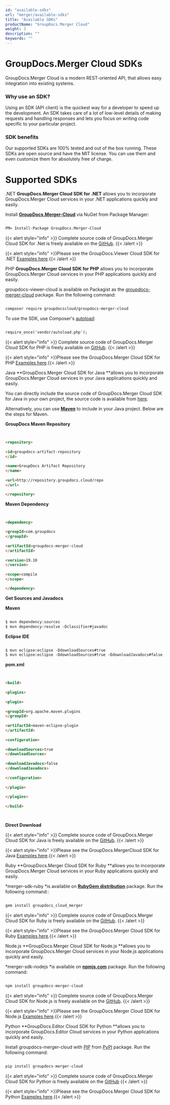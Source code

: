 ```yaml
---
id: "available-sdks"
url: "merger/available-sdks"
title: "Available SDKs"
productName: "GroupDocs.Merger Cloud"
weight: 3
description: ""
keywords: ""
---
```


 






# GroupDocs.Merger Cloud SDKs #

GroupDocs.Merger Cloud is a modern REST-oriented API, that allows easy integration into existing systems.

### Why use an SDK? ###

Using an SDK (API client) is the quickest way for a developer to speed up the development. An SDK takes care of a lot of low-level details of making requests and handling responses and lets you focus on writing code specific to your particular project.

### SDK benefits ###

Our supported SDKs are 100% tested and out of the box running. These SDKs are open source and have the MIT license. You can use them and even customize them for absolutely free of charge.

# Supported SDKs #


 .NET
**GroupDocs.Merger Cloud SDK for .NET** allows you to incorporate GroupDocs.Merger Cloud services in your .NET applications quickly and easily.

Install **[GroupDocs.Merger-Cloud](https://www.nuget.org/packages/GroupDocs.Merger-Cloud/)** via NuGet from Package Manager:

```html 

PM> Install-Package GroupDocs.Merger-Cloud


 ```

{{< alert style="info" >}}
Complete source code of GroupDocs.Merger Cloud SDK for .Net is freely available on the [GitHub](https://github.com/groupdocs-merger-cloud/groupdocs-merger-cloud-dotnet).
{{< /alert >}}

{{< alert style="info" >}}Please see the GroupDocs.Viewer Cloud SDK for .NET [Examples here](https://github.com/groupdocs-merger-cloud/groupdocs-merger-cloud-dotnet-samples/tree/master/Examples).{{< /alert >}}


 PHP
**GroupDocs.Merger Cloud SDK for PHP** allows you to incorporate GroupDocs.Merger Cloud services in your PHP applications quickly and easily.

groupdocs-viewer-cloud is available on Packagist as the [groupdocs-merger-cloud](https://packagist.org/packages/groupdocscloud/groupdocs-merger-cloud) package. Run the following command:

```html 

composer require groupdocscloud/groupdocs-merger-cloud

 ```

To use the SDK, use Composer's [autoload](https://getcomposer.org/doc/00-intro.md#autoloading):

```html 

require_once('vendor/autoload.php');

 ```

{{< alert style="info" >}}
Complete source code of GroupDocs.Merger Cloud SDK for PHP is freely available on [GitHub](https://github.com/groupdocs-merger-cloud/groupdocs-merger-cloud-php).
{{< /alert >}}

{{< alert style="info" >}}Please see the GroupDocs.Merger Cloud SDK for PHP [Examples here](https://github.com/groupdocs-merger-cloud/groupdocs-merger-cloud-php/tree/master/tests/GroupDocs/Merger/ApiTests).{{< /alert >}}


 Java
**GroupDocs.Merger Cloud SDK for Java **allows you to incorporate GroupDocs.Merger Cloud services in your Java applications quickly and easily.

You can directly include the source code of GroupDocs.Merger Cloud SDK for Java in your own project, the source code is available from [here](https://github.com/groupdocs-merger-cloud/groupdocs-merger-cloud-java).

Alternatively, you can use **[Maven](https://repository.groupdocs.cloud/webapp/#/artifacts/browse/tree/General/repo/com/groupdocs/groupdocs-merger-cloud)** to include in your Java project. Below are the steps for Maven.

**GroupDocs Maven Repository**

```html 


<repository>
    
<id>groupdocs-artifact-repository
</id>
    
<name>GroupDocs Artifact Repository
</name>
    
<url>http://repository.groupdocs.cloud/repo
</url>

</repository>


 ```

**Maven Dependency**

```html 


<dependency>
    
<groupId>com.groupdocs
</groupId>
    
<artifactId>groupdocs-merger-cloud
</artifactId>
    
<version>19.10
</version>
    
<scope>compile
</scope>

</dependency>


 ```

**Get Sources and Javadocs**

**Maven**

```html 

$ mvn dependency:sources
$ mvn dependency:resolve -Dclassifier#javadoc


 ```

**Eclipse IDE**

```html 

$ mvn eclipse:eclipse -DdownloadSources#true
$ mvn eclipse:eclipse -DdownloadSources#true -DdownloadJavadocs#false


 ```

**pom.xml**

```html 


<build>
  
<plugins>
    
<plugin>
      
<groupId>org.apache.maven.plugins
</groupId>
      
<artifactId>maven-eclipse-plugin
</artifactId>
      
<configuration>
          
<downloadSources>true
</downloadSources>
          
<downloadJavadocs>false
</downloadJavadocs>
      
</configuration>
    
</plugin>
  
</plugins>
 
</build>




 ```

**Direct Download**

{{< alert style="info" >}}
Complete source code of GroupDocs.Merger Cloud SDK for Java is freely available on the [GitHub](https://github.com/groupdocs-merger-cloud/groupdocs-merger-cloud-java).
{{< /alert >}}

{{< alert style="info" >}}Please see the GroupDocs.MergerCloud SDK for Java [Examples here](https://github.com/groupdocs-merger-cloud/groupdocs-merger-cloud-java/tree/master/src/test/java/com/groupdocs/cloud/merger/api).{{< /alert >}}


 Ruby
**GroupDocs.Merger Cloud SDK for Ruby **allows you to incorporate GroupDocs.Merger Cloud services in your Ruby applications quickly and easily.

*merger-sdk-ruby *is available on **[RubyGem distribution](https://rubygems.org/gems/groupdocs_merger_cloud)** package. Run the following command::

```html 

gem install groupdocs_cloud_merger 


 ```

{{< alert style="info" >}}
Complete source code of GroupDocs.Merger Cloud SDK for Ruby is freely available on the [GitHub](https://github.com/groupdocs-merger-cloud/groupdocs-merger-cloud-ruby).
{{< /alert >}}

{{< alert style="info" >}}Please see the GroupDocs.Merger Cloud SDK for Ruby [Examples here](https://github.com/groupdocs-merger-cloud/groupdocs-Merger-cloud-ruby/tree/master/test/api).{{< /alert >}}


 Node.js
**GroupDocs.Merger Cloud SDK for Node.js **allows you to incorporate GroupDocs.Merger Cloud services in your Node.js applications quickly and easily.

*merger-sdk-nodejs *is available on **[npmjs.com](https://www.npmjs.com/package/groupdocs-merger-cloud)** package. Run the following command:

```html 

npm install groupdocs-merger-cloud


 ```

{{< alert style="info" >}}
Complete source code of GroupDocs.Merger Cloud SDK for Node.js is freely available on the [GitHub](https://github.com/groupdocs-Merger-cloud/groupdocs-merger-cloud-node).
{{< /alert >}}

{{< alert style="info" >}}Please see the GroupDocs.Merger Cloud SDK for Node.js [Examples here](https://github.com/groupdocs-merger-cloud/groupdocs-merger-cloud-node-samples/tree/master/Examples).{{< /alert >}}


 Python
**GroupDocs.Editor Cloud SDK for Python **allows you to incorporate GroupDocs.Editor Cloud services in your Python applications quickly and easily.

Install groupdocs-merger-cloud with [PIP](https://pypi.org/project/pip/) from [PyPI](https://pypi.org/project/groupdocs-merger-cloud/) package. Run the following command:

```html 

pip install groupdocs-merger-cloud


 ```

{{< alert style="info" >}}
Complete source code of GroupDocs.Merger Cloud SDK for Python is freely available on the [GitHub](https://github.com/groupdocs-merger-cloud/groupdocs-merger-cloud-python)
{{< /alert >}}

{{< alert style="info" >}}Please see the GroupDocs.Merger Cloud SDK for Python [Examples here](https://github.com/groupdocs-merger-cloud/groupdocs-merger-cloud-python/tree/master/test/apis).{{< /alert >}}

